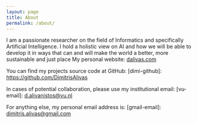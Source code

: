 ```yaml
---
layout: page
title: About
permalink: /about/
---
```


I am a passionate researcher on the field of Informatics and specifically Artificial Intelligence. I hold a holistic view on AI and how we will be able to develop it in ways that can and will make the world a better, more sustainable and just place
My personal website: [dalivas.com](https://dalivas.com/)

You can find my projects source code at GitHub:
[dimi-github]: https://github.com/DimitrisAlivas

In cases of potential collaboration, please use my institutional email:
[vu-email]: d.alivanistos@vu.nl

For anything else, my personal email address is:
[gmail-email]: dimitris.alivas@gmail.com
